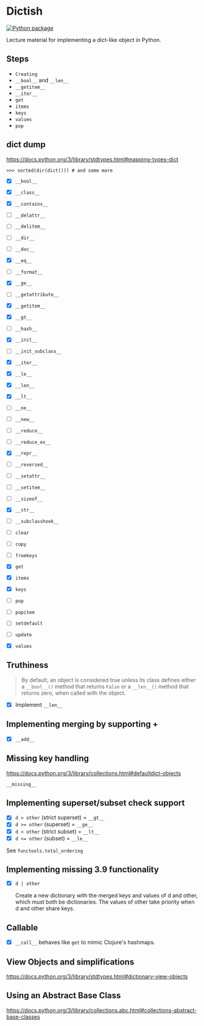 # Dictish

[![Python package](https://github.com/DevL/dictish/actions/workflows/python-package.yml/badge.svg)](https://github.com/DevL/dictish/actions/workflows/python-package.yml)

Lecture material for implementing a dict-like object in Python.

## Steps

* `Creating`
* `__bool__` and `__len__`
* `__getitem__`
* `__iter__`
* `get`
* `items`
* `keys`
* `values`
* `pop`


## dict dump

https://docs.python.org/3/library/stdtypes.html#mapping-types-dict

`>>> sorted(dir(dict())) # and some more`

- [x] `__bool__`
- [x] `__class__`
- [x] `__contains__`
- [ ] `__delattr__`
- [ ] `__delitem__`
- [ ] `__dir__`
- [ ] `__doc__`
- [x] `__eq__`
- [ ] `__format__`
- [x] `__ge__`
- [ ] `__getattribute__`
- [x] `__getitem__`
- [x] `__gt__`
- [ ] `__hash__`
- [x] `__init__`
- [ ] `__init_subclass__`
- [x] `__iter__`
- [x] `__le__`
- [x] `__len__`
- [x] `__lt__`
- [ ] `__ne__`
- [ ] `__new__`
- [ ] `__reduce__`
- [ ] `__reduce_ex__`
- [x] `__repr__`
- [ ] `__reversed__`
- [ ] `__setattr__`
- [ ] `__setitem__`
- [ ] `__sizeof__`
- [x] `__str__`
- [ ] `__subclasshook__`
- [ ] `clear`
- [ ] `copy`
- [ ] `fromkeys`
- [x] `get`
- [x] `items`
- [x] `keys`
- [ ] `pop`
- [ ] `popitem`
- [ ] `setdefault`
- [ ] `update`
- [x] `values`



## Truthiness

> By default, an object is considered true unless its class defines either a `__bool__()` method
> that returns `False` or a `__len__()` method that returns zero, when called with the object.

- [x] Implement `__len__`

## Implementing merging by supporting +

- [x] `__add__`

## Missing key handling

https://docs.python.org/3/library/collections.html#defaultdict-objects

`__missing__`

## Implementing superset/subset check support

- [x] `d > other` (strict superset) = `__gt__`
- [x] `d >= other` (superset) = `__ge__`
- [x] `d < other` (strict subset) = `__lt__`
- [x] `d <= other` (subset) = `__le__`

See `functools.total_ordering`

## Implementing missing 3.9 functionality

- [x] `d | other`

    Create a new dictionary with the merged keys and values of d and other, which must both be dictionaries. The values of other take priority when d and other share keys.


## Callable

- [x] `__call__` behaves like `get` to mimic Clojure's hashmaps.

## View Objects and simplifications

https://docs.python.org/3/library/stdtypes.html#dictionary-view-objects


## Using an Abstract Base Class

https://docs.python.org/3/library/collections.abc.html#collections-abstract-base-classes
